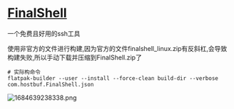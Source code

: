 # [FinalShell](https://www.hostbuf.com/)

一个免费且好用的ssh工具

使用非官方的文件进行构建,因为官方的文件finalshell_linux.zip有反斜杠,会导致构建失败,所以手动下载并压缩到FinalShell.zip了

```shell
# 实际构命令
flatpak-builder --user --install --force-clean build-dir --verbose com.hostbuf.FinalShell.json
```

![1684639238338.png](https://img1.imgtp.com/2023/05/21/eej6Vuue.png)
